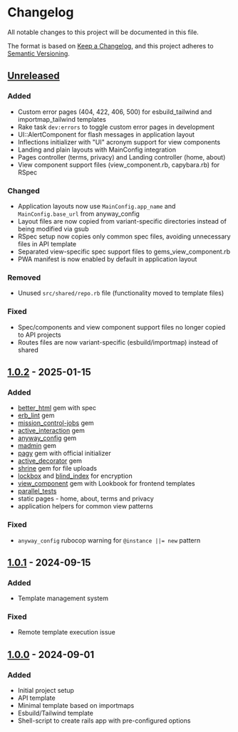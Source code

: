 # Changelog

All notable changes to this project will be documented in this file.

The format is based on [Keep a Changelog](https://keepachangelog.com/en/1.0.0/),
and this project adheres to [Semantic Versioning](https://semver.org/spec/v2.0.0.html).

## [Unreleased]

### Added

- Custom error pages (404, 422, 406, 500) for esbuild_tailwind and importmap_tailwind templates
- Rake task `dev:errors` to toggle custom error pages in development
- UI::AlertComponent for flash messages in application layout
- Inflections initializer with "UI" acronym support for view components
- Landing and plain layouts with MainConfig integration
- Pages controller (terms, privacy) and Landing controller (home, about)
- View component support files (view_component.rb, capybara.rb) for RSpec

### Changed

- Application layouts now use `MainConfig.app_name` and `MainConfig.base_url` from anyway_config
- Layout files are now copied from variant-specific directories instead of being modified via gsub
- RSpec setup now copies only common spec files, avoiding unnecessary files in API template
- Separated view-specific spec support files to gems_view_component.rb
- PWA manifest is now enabled by default in application layout

### Removed

- Unused `src/shared/repo.rb` file (functionality moved to template files)

### Fixed

- Spec/components and view component support files no longer copied to API projects
- Routes files are now variant-specific (esbuild/importmap) instead of shared

## [1.0.2] - 2025-01-15

### Added

- [better_html](https://github.com/Shopify/better-html) gem with spec
- [erb_lint](https://github.com/Shopify/erb_lint) gem
- [mission_control-jobs](https://github.com/rails/mission_control-jobs/) gem
- [active_interaction](https://github.com/AaronLasseigne/active_interaction) gem
- [anyway_config](https://github.com/palkan/anyway_config) gem
- [madmin](https://github.com/excid3/madmin/) gem
- [pagy](https://github.com/ddnexus/pagy) gem with official initializer
- [active_decorator](https://github.com/amatsuda/active_decorator) gem
- [shrine](https://github.com/shrinerb/shrine) gem for file uploads
- [lockbox](https://github.com/ankane/lockbox) and [blind_index](https://github.com/ankane/blind_index) for encryption
- [view_component](https://github.com/ViewComponent/view_component) gem with Lookbook for frontend templates
- [parallel_tests](https://github.com/grosser/parallel_tests)
- static pages - home, about, terms and privacy
- application helpers for common view patterns

### Fixed

- `anyway_config` rubocop warning for `@instance ||= new` pattern

## [1.0.1] - 2024-09-15

### Added

- Template management system

### Fixed

- Remote template execution issue

## [1.0.0] - 2024-09-01

### Added

- Initial project setup
- API template
- Minimal template based on importmaps
- Esbuild/Tailwind template
- Shell-script to create rails app with pre-configured options

[Unreleased]: https://github.com/alec-c4/kickstart/compare/v1.0.2...master
[1.0.2]: https://github.com/alec-c4/kickstart/releases/tag/v1.0.2
[1.0.1]: https://github.com/alec-c4/kickstart/releases/tag/v1.0.1
[1.0.0]: https://github.com/alec-c4/kickstart/releases/tag/v1.0.0
